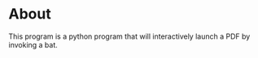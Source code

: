 # About<br>
This program is a python program that will interactively launch a PDF by invoking a bat.
